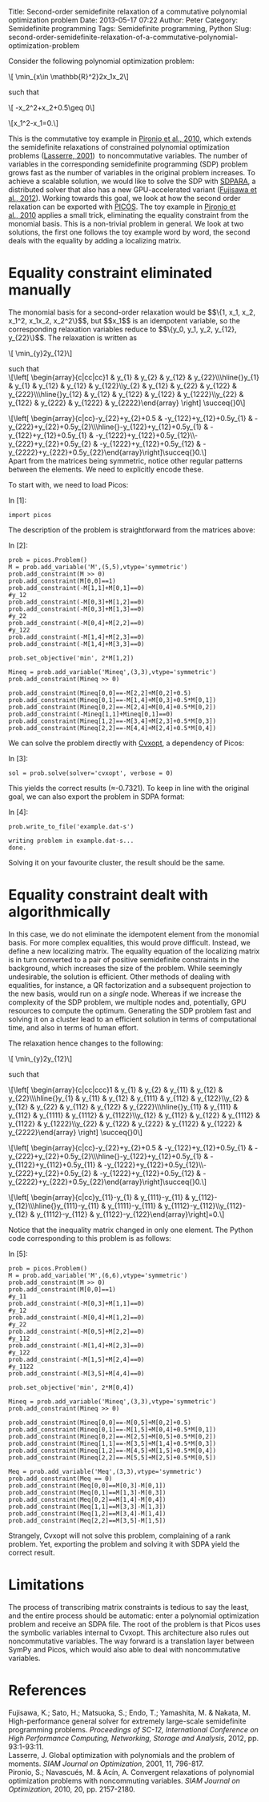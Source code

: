 Title: Second-order semidefinite relaxation of a commutative polynomial optimization problem
Date: 2013-05-17 07:22
Author: Peter
Category: Semidefinite programming
Tags: Semidefinite programming, Python
Slug: second-order-semidefinite-relaxation-of-a-commutative-polynomial-optimization-problem

Consider the following polynomial optimization problem:

\\[ \\min\_{x\\in \\mathbb{R}\^2}2x\_1x\_2\\]

such that

\\[ -x\_2\^2+x\_2+0.5\\geq 0\\]

\\[x\_1\^2-x\_1=0.\\]

This is the commutative toy example in [Pironio et al., 2010](#pironio2010convergent), which extends the semidefinite
relaxations of constrained polynomial optimization problems
([Lasserre, 2001](#lasserre2001global))  to noncommutative variables.
The number of variables in the corresponding semidefinite programming
(SDP) problem grows fast as the number of variables in the original
problem increases. To achieve a scalable solution, we would like to
solve the SDP with
[SDPARA](http://sdpa.sourceforge.net/ "SDPA family of solvers"), a
distributed solver that also has a new GPU-accelerated variant
([Fujisawa et al., 2012](#fujisawa2012high)). Working towards this goal,
we look at how the second order relaxation can be exported with
[PICOS](http://picos.zib.de/ "Python Interface for Conic Optimization Solvers").
The toy example in [Pironio et al., 2010](#pironio2010convergent)
applies a small trick, eliminating the equality constraint from the
monomial basis. This is a non-trivial problem in general. We look at two
solutions, the first one follows the toy example word by word, the
second deals with the equality by adding a localizing matrix.

Equality constraint eliminated manually
=======================================

The monomial basis for a second-order relaxation would be \$\$\\{1,
x\_1, x\_2, x\_1\^2, x\_1x\_2, x\_2\^2\\}\$\$, but \$\$x\_1\$\$ is an
idempotent variable, so the corresponding relaxation variables reduce to
\$\$\\{y\_0, y\_1, y\_2, y\_{12}, y\_{22}\\}\$\$. The relaxation is
written as

\\[ \\min\_{y}2y\_{12}\\]

such that  
\\[\\left[ \\begin{array}{c|cc|cc}1 & y\_{1} & y\_{2} & y\_{12} &
y\_{22}\\\\\\hline{}y\_{1} & y\_{1} & y\_{12} & y\_{12} &
y\_{122}\\\\y\_{2} & y\_{12} & y\_{22} & y\_{122} &
y\_{222}\\\\\\hline{}y\_{12} & y\_{12} & y\_{122} & y\_{122} &
y\_{1222}\\\\y\_{22} & y\_{122} & y\_{222} & y\_{1222} &
y\_{2222}\\end{array} \\right] \\succeq{}0\\]

\\[\\left[ \\begin{array}{c|cc}-y\_{22}+y\_{2}+0.5
& -y\_{122}+y\_{12}+0.5y\_{1}
& -y\_{222}+y\_{22}+0.5y\_{2}\\\\\\hline{}-y\_{122}+y\_{12}+0.5y\_{1}
& -y\_{122}+y\_{12}+0.5y\_{1}
& -y\_{1222}+y\_{122}+0.5y\_{12}\\\\-y\_{222}+y\_{22}+0.5y\_{2}
& -y\_{1222}+y\_{122}+0.5y\_{12}
& -y\_{2222}+y\_{222}+0.5y\_{22}\\end{array}\\right]\\succeq{}0.\\]  
Apart from the matrices being symmetric, notice other regular patterns
between the elements. We need to explicitly encode these.

To start with, we need to load Picos:

<div class="cell border-box-sizing code_cell rendered">

<div class="input">

<div class="prompt input_prompt">

In [1]:

</div>

<div class="inner_cell">

<div class="input_area">

<div class="highlight">

    import picos

</div>

</div>

</div>

</div>

</div>

The description of the problem is straightforward from the matrices
above:

<div class="cell border-box-sizing code_cell rendered">

<div class="input">

<div class="prompt input_prompt">

In [2]:

</div>

<div class="inner_cell">

<div class="input_area">

<div class="highlight">

    prob = picos.Problem()
    M = prob.add_variable('M',(5,5),vtype='symmetric')
    prob.add_constraint(M >> 0)
    prob.add_constraint(M[0,0]==1)
    prob.add_constraint(-M[1,1]+M[0,1]==0)
    #y_12
    prob.add_constraint(-M[0,3]+M[1,2]==0)
    prob.add_constraint(-M[0,3]+M[1,3]==0)
    #y_22
    prob.add_constraint(-M[0,4]+M[2,2]==0)
    #y_122
    prob.add_constraint(-M[1,4]+M[2,3]==0)
    prob.add_constraint(-M[1,4]+M[3,3]==0)
     
    prob.set_objective('min', 2*M[1,2])
     
    Mineq = prob.add_variable('Mineq',(3,3),vtype='symmetric')
    prob.add_constraint(Mineq >> 0)
     
    prob.add_constraint(Mineq[0,0]==-M[2,2]+M[0,2]+0.5)
    prob.add_constraint(Mineq[0,1]==-M[1,4]+M[0,3]+0.5*M[0,1])
    prob.add_constraint(Mineq[0,2]==-M[2,4]+M[0,4]+0.5*M[0,2])
    prob.add_constraint(-Mineq[1,1]+Mineq[0,1]==0)
    prob.add_constraint(Mineq[1,2]==-M[3,4]+M[2,3]+0.5*M[0,3])
    prob.add_constraint(Mineq[2,2]==-M[4,4]+M[2,4]+0.5*M[0,4])

</div>

</div>

</div>

</div>

</div>

We can solve the problem directly with
[Cvxopt](http://cvxopt.org/ "Python Software for Convex Optimization "),
a dependency of Picos:

<div class="cell border-box-sizing code_cell rendered">

<div class="input">

<div class="prompt input_prompt">

In [3]:

</div>

<div class="inner_cell">

<div class="input_area">

<div class="highlight">

    sol = prob.solve(solver='cvxopt', verbose = 0)

</div>

</div>

</div>

</div>

</div>

This yields the correct results (≈-0.7321). To keep in line with the
original goal, we can also export the problem in SDPA format:

<div class="cell border-box-sizing code_cell rendered">

<div class="input">

<div class="prompt input_prompt">

In [4]:

</div>

<div class="inner_cell">

<div class="input_area">

<div class="highlight">

    prob.write_to_file('example.dat-s')

</div>

</div>

</div>

</div>

<div class="output_wrapper">

<div class="output">

<div class="output_area">

<div class="prompt">

</div>

<div class="output_subarea output_stream output_stdout output_text">

    writing problem in example.dat-s...
    done.

</div>

</div>

</div>

</div>

</div>

Solving it on your favourite cluster, the result should be the same.

Equality constraint dealt with algorithmically
==============================================

In this case, we do not eliminate the idempotent element from the
monomial basis. For more complex equalities, this would prove difficult.
Instead, we define a new localizing matrix. The equality equation of the
localizing matrix is in turn converted to a pair of positive
semidefinite constraints in the background, which increases the size of
the problem. While seemingly undesirable, the solution is efficient.
Other methods of dealing with equalities, for instance, a QR
factorization and a subsequent projection to the new basis, would run on
a *single* node. Whereas if we increase the complexity of the SDP
problem, we multiple nodes and, potentially, GPU resources to compute
the optimum. Generating the SDP problem fast and solving it on a cluster
lead to an efficient solution in terms of computational time, and also
in terms of human effort.

The relaxation hence changes to the following:

\\[ \\min\_{y}2y\_{12}\\]

such that

\\[\\left[ \\begin{array}{c|cc|ccc}1 & y\_{1} & y\_{2} & y\_{11} &
y\_{12} & y\_{22}\\\\\\hline{}y\_{1} & y\_{11} & y\_{12} & y\_{111} &
y\_{112} & y\_{122}\\\\y\_{2} & y\_{12} & y\_{22} & y\_{112} & y\_{122}
& y\_{222}\\\\\\hline{}y\_{11} & y\_{111} & y\_{112} & y\_{1111} &
y\_{1112} & y\_{1122}\\\\y\_{12} & y\_{112} & y\_{122} & y\_{1112} &
y\_{1122} & y\_{1222}\\\\y\_{22} & y\_{122} & y\_{222} & y\_{1122} &
y\_{1222} & y\_{2222}\\end{array} \\right] \\succeq{}0\\]

\\[\\left[ \\begin{array}{c|cc}-y\_{22}+y\_{2}+0.5
& -y\_{122}+y\_{12}+0.5y\_{1}
& -y\_{222}+y\_{22}+0.5y\_{2}\\\\\\hline{}-y\_{122}+y\_{12}+0.5y\_{1}
& -y\_{1122}+y\_{112}+0.5y\_{11}
& -y\_{1222}+y\_{122}+0.5y\_{12}\\\\-y\_{222}+y\_{22}+0.5y\_{2}
& -y\_{1222}+y\_{122}+0.5y\_{12}
& -y\_{2222}+y\_{222}+0.5y\_{22}\\end{array}\\right]\\succeq{}0.\\]

\\[\\left[ \\begin{array}{c|cc}y\_{11}-y\_{1} & y\_{111}-y\_{11} &
y\_{112}-y\_{12}\\\\\\hline{}y\_{111}-y\_{11} & y\_{1111}-y\_{111} &
y\_{1112}-y\_{112}\\\\y\_{112}-y\_{12} & y\_{1112}-y\_{112} &
y\_{1122}-y\_{122}\\end{array}\\right]=0.\\]

Notice that the inequality matrix changed in only one element. The
Python code corresponding to this problem is as follows:

<div class="cell border-box-sizing code_cell rendered">

<div class="input">

<div class="prompt input_prompt">

In [5]:

</div>

<div class="inner_cell">

<div class="input_area">

<div class="highlight">

    prob = picos.Problem()
    M = prob.add_variable('M',(6,6),vtype='symmetric')
    prob.add_constraint(M >> 0)
    prob.add_constraint(M[0,0]==1)
    #y_11
    prob.add_constraint(-M[0,3]+M[1,1]==0)
    #y_12
    prob.add_constraint(-M[0,4]+M[1,2]==0)
    #y_22
    prob.add_constraint(-M[0,5]+M[2,2]==0)
    #y_112
    prob.add_constraint(-M[1,4]+M[2,3]==0)
    #y_122
    prob.add_constraint(-M[1,5]+M[2,4]==0)
    #y_1122
    prob.add_constraint(-M[3,5]+M[4,4]==0)
     
    prob.set_objective('min', 2*M[0,4])
     
    Mineq = prob.add_variable('Mineq',(3,3),vtype='symmetric')
    prob.add_constraint(Mineq >> 0)
     
    prob.add_constraint(Mineq[0,0]==-M[0,5]+M[0,2]+0.5)
    prob.add_constraint(Mineq[0,1]==-M[1,5]+M[0,4]+0.5*M[0,1])
    prob.add_constraint(Mineq[0,2]==-M[2,5]+M[0,5]+0.5*M[0,2])
    prob.add_constraint(Mineq[1,1]==-M[3,5]+M[1,4]+0.5*M[0,3])
    prob.add_constraint(Mineq[1,2]==-M[4,5]+M[1,5]+0.5*M[0,4])
    prob.add_constraint(Mineq[2,2]==-M[5,5]+M[2,5]+0.5*M[0,5])
     
    Meq = prob.add_variable('Meq',(3,3),vtype='symmetric')
    prob.add_constraint(Meq == 0)
    prob.add_constraint(Meq[0,0]==M[0,3]-M[0,1])
    prob.add_constraint(Meq[0,1]==M[1,3]-M[0,3])
    prob.add_constraint(Meq[0,2]==M[1,4]-M[0,4])
    prob.add_constraint(Meq[1,1]==M[3,3]-M[1,3])
    prob.add_constraint(Meq[1,2]==M[3,4]-M[1,4])
    prob.add_constraint(Meq[2,2]==M[3,5]-M[1,5])

</div>

</div>

</div>

</div>

</div>

Strangely, Cvxopt will not solve this problem, complaining of a rank
problem. Yet, exporting the problem and solving it with SDPA yield the
correct result.

Limitations
===========

The process of transcribing matrix constraints is tedious to say the
least, and the entire process should be automatic: enter a polynomial
optimization problem and receive an SDPA file. The root of the problem
is that Picos uses the symbolic variables internal to Cvxopt. This
architecture also rules out noncommutative variables. The way forward is
a translation layer between SymPy and Picos, which would also able to
deal with noncommutative variables.

References
==========

<a name="fujisawa2012high"></a> Fujisawa, K.; Sato, H.; Matsuoka, S.;
Endo, T.; Yamashita, M. & Nakata, M. High-performance general solver for
extremely large-scale semidefinite programming problems. *Proceedings of
SC-12, International Conference on High Performance Computing,
Networking, Storage and Analysis*, 2012, pp. 93:1-93:11.  
<a name="lasserre2001global"></a>Lasserre, J. Global optimization with
polynomials and the problem of moments. *SIAM Journal on Optimization*,
2001, 11, 796-817.  
<a name="pironio2010convergent"></a>Pironio, S.; Navascués, M. & Acín,
A. Convergent relaxations of polynomial optimization problems with
noncommuting variables. *SIAM Journal on Optimization*, 2010, 20, pp.
2157-2180.
